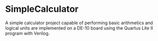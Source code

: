 # SimpleCalculator
A simple calculator project capable of performing basic arithmetics and logical units are implemented on a DE-10 board using the Quartus Lite II program with Verilog.  
